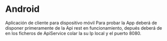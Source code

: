 # Android
Aplicación de cliente para dispositivo móvil
Para probar la App deberá de disponer primeramente de la Api rest en funcionamiento, depués deberá de en los ficheros de ApiService colar la su Ip local y el puerto 8080.
